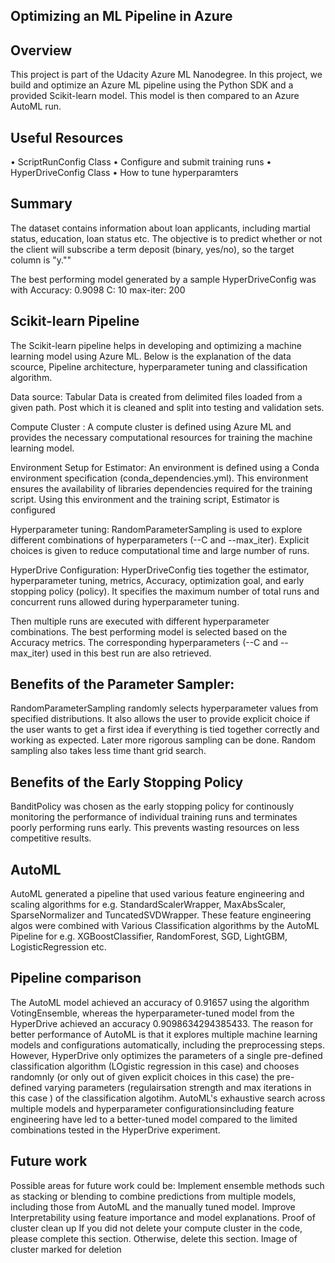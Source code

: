 ## Optimizing an ML Pipeline in Azure
## Overview
This project is part of the Udacity Azure ML Nanodegree. In this project, we build and optimize an Azure ML pipeline using the Python SDK and a provided Scikit-learn model. This model is then compared to an Azure AutoML run.
## Useful Resources
•	ScriptRunConfig Class
•	Configure and submit training runs
•	HyperDriveConfig Class
•	How to tune hyperparamters
## Summary
The dataset contains information about loan applicants, including martial status, education, loan status etc. The objective is to predict whether or not the client will subscribe a term deposit (binary, yes/no), so the target column is "y.""

The best performing model generated by a sample HyperDriveConfig was with Accuracy: 0.9098 C: 10 max-iter: 200

## Scikit-learn Pipeline
The Scikit-learn pipeline helps in developing and optimizing a machine learning model using Azure ML. Below is the explanation of the data scource, Pipeline architecture, hyperparameter tuning and classification algorithm.

Data source: Tabular Data is created from delimited files loaded from a given path. Post which it is cleaned and split into testing and validation sets.

Compute Cluster : A compute cluster is defined using Azure ML and provides the necessary computational resources for training the machine learning model.

Environment Setup for Estimator: An environment is defined using a Conda environment specification (conda_dependencies.yml). This environment ensures the availability of libraries dependencies required for the training script. Using this environment and the training script, Estimator is configured

Hyperparameter tuning: RandomParameterSampling is used to explore different combinations of hyperparameters (--C and --max_iter). Explicit choices is given to reduce computational time and large number of runs.

HyperDrive Configuration: HyperDriveConfig ties together the estimator, hyperparameter tuning, metrics, Accuracy, optimization goal, and early stopping policy (policy). It specifies the maximum number of total runs and concurrent runs allowed during hyperparameter tuning.

Then multiple runs are executed with different hyperparameter combinations. The best performing model is selected based on the Accuracy metrics. The corresponding hyperparameters (--C and --max_iter) used in this best run are also retrieved.

## Benefits of the Parameter Sampler:

RandomParameterSampling randomly selects hyperparameter values from specified distributions. It also allows the user to provide explicit choice if the user wants to get a first idea if everything is tied together correctly and working as expected. Later more rigorous sampling can be done. Random sampling also takes less time thant grid search.

## Benefits of the Early Stopping Policy
BanditPolicy was chosen as the early stopping policy for continously monitoring the performance of individual training runs and terminates poorly performing runs early. This prevents wasting resources on less competitive results.

## AutoML
AutoML generated a pipeline that used various feature engineering and scaling algorithms for e.g. StandardScalerWrapper, MaxAbsScaler, SparseNormalizer and TuncatedSVDWrapper. These feature engineering algos were combined with Various Classification algorithms by the AutoML Pipeline for e.g. XGBoostClassifier, RandomForest, SGD, LightGBM, LogisticRegression etc.

## Pipeline comparison
The AutoML model achieved an accuracy of 0.91657 using the algorithm VotingEnsemble, whereas the hyperparameter-tuned model from the HyperDrive achieved an accuracy 0.9098634294385433. The reason for better performance of AutoML is that it explores multiple machine learning models and configurations automatically, including the preprocessing steps. However, HyperDrive only optimizes the parameters of a single pre-defined classification algorithm (LOgistic regression in this case) and chooses randomnly (or only out of given explicit choices in this case) the pre-defined varying parameters (regulairsation strength and max iterations in this case ) of the classification algotihm.
AutoML's exhaustive search across multiple models and hyperparameter configurationsincluding feature engineering have led to a better-tuned model compared to the limited combinations tested in the HyperDrive experiment.

## Future work
Possible areas for future work could be: Implement ensemble methods such as stacking or blending to combine predictions from multiple models, including those from AutoML and the manually tuned model.
Improve Interpretability using feature importance and model explanations.
Proof of cluster clean up
If you did not delete your compute cluster in the code, please complete this section. Otherwise, delete this section. Image of cluster marked for deletion
